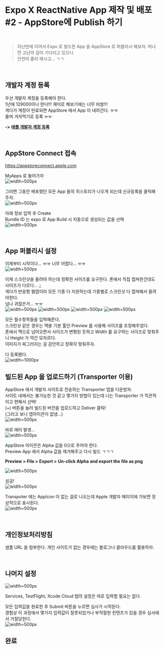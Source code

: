 # Expo X ReactNative App 제작 및 배포 #2 - AppStore에 Publish 하기
&nbsp;

> 지난번에 이어서 Expo 로 빌드한 App 을 AppStore 로 퍼블리시 해보자. 머나먼 고난의 길이 기다리고 있으니  
안전띠 졸라 매시고... ㄱㄱ  

&nbsp;
## 개발자 계정 등록
우선 개발자 계정을 등록해야 한다.  
1년에 129000이나 한다!!! 재미로 해보기에는 너무 비쌈!!!  
게다가 계정이 만료되면 AppStore 에서 App 이 내려간다. ㅠㅠ  
울며 겨자먹기로 등록 ㅠㅠ  

**-> [애플 개발자 계정 등록](https://wp.swing2app.co.kr/knowledgebase/apple-developer/)**

&nbsp;
## AppStore Connect 접속  
https://appstoreconnect.apple.com

MyApps 로 들어가자  
![width=500px](/posts/publishapp2/publishapp2-1.png)

그러면 그동안 배포했던 모든 App 들의 히스토리가 나오게 되는데 신규등록을 클릭해주자.  
![width=500px](/posts/publishapp2/publishapp2-2.png)

아래 정보 입력 후 Create  
Bundle ID 는 expo 로 App Build 시 자동으로 생성되는 값을 선택  
![width=500px](/posts/publishapp2/publishapp2-3.png)

&nbsp;
## App 퍼블리시 설정
이제부터 시작이다... ㅠㅠ 너무 어렵다... ㅠㅠ  
![width=500px](/posts/publishapp2/publishapp2-4.png)


이제 스크린샷을 올려야 하는데 정확한 사이즈를 요구한다. 폰에서 직접 캡쳐한건데도 사이즈가 다르다... ;;  
게다가 반응형 웹앱이라 모든 기종 다 지원하는데 기종별로 스크린샷 다 캡쳐해서 올려야한다.  
넘나 귀찮은거... ㅠㅠ  
![width=500px](/posts/publishapp2/publishapp2-5.png)
![width=500px](/posts/publishapp2/publishapp2-6.png)
![width=500px](/posts/publishapp2/publishapp2-7.png)
![width=500px](/posts/publishapp2/publishapp2-8.png)

모든 필수항목들을 입력해준다.  
스크린샷 같은 경우는 맥용 기본 툴인 Preview 를 사용해 사이즈를 조정해주었다.  
폰에서 맥으로 넘어오면서 사이즈가 변형된 듯하고 Width 를 요구하는 사이즈로 맞춰주니 Height 가 약간 모자르다.  
이미지가 찌그러지는 걸 감안하고 정확히 맞춰주자.  

다 등록됐다.  
![width=1000px](/posts/publishapp2/publishapp2-9.png)

## 빌드된 App 을 업로드하기 (Transporter 이용)  
AppStore 에서 개발자 사이트로 전송하는 Transporter 앱을 다운받자.  
사이트 내에서는 불가능한 것 같고 몇가지 방법이 있는데 나는 Transporter 가 직관적이고 편해서 선택!  
(+) 버튼을 눌러 빌드된 버전을 업로드하고 Deliver 클릭!  
(그러고 보니 앱아이콘이 없넹...)  
![width=500px](/posts/publishapp2/publishapp2-10.png)

바로 에러 발생...  
![width=500px](/posts/publishapp2/publishapp2-11.png)


AppStore 아이콘은 Alpha 값을 0으로 주어야 한다.  
Preview App 에서 Alpha 값을 제거해주고 다시 빌드 ㄱㄱㄱ  

**Preview > File > Export > Un-click Alpha and export the file as png**  

![width=500px](/posts/publishapp2/publishapp2-12.png)

성공!  
![width=500px](/posts/publishapp2/publishapp2-13.png)

Transpoter 에는 AppIcon 이 없는 걸로 나오는데 Apple 개발자 페이지에 가보면 정상적으로 표시된다.  
![width=500px](/posts/publishapp2/publishapp2-14.png)


&nbsp;
## 개인정보처리방침
샘플 URL 을 첨부한다. 개인 사이트가 없는 경우에는 블로그나 클라우드를 활용하자.  


&nbsp;
## 나머지 설정  
![width=500px](/posts/publishapp2/publishapp2-15.png)

Services, TestFlight, Xcode Cloud 탭의 설정은 따로 입력할 필요는 없다.  

모든 입력값을 완료한 후 Submit 버튼을 누르면 심사가 시작된다.  
경험상 이 과정에서 몇가지 입력값이 잘못되었거나 부적절한 컨텐츠가 있을 경우 심사에서 거절당한다.  
![width=500px](/posts/publishapp2/publishapp2-16.png)


## 완료